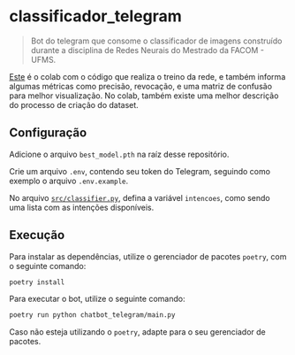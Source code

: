 # classificador_telegram

> Bot do telegram que consome o classificador de imagens construído durante a disciplina de Redes Neurais do Mestrado da FACOM - UFMS.

[Este](https://colab.research.google.com/drive/1uigSrhs4uh04VU3Xr-PTpDqlOO0Lvke7) é o colab com o código que realiza o treino da rede, e também informa algumas métricas como precisão, revocação, e uma matriz de confusão para melhor visualização. No colab, também existe uma melhor descrição do processo de criação do dataset.

## Configuração

Adicione o arquivo `best_model.pth` na raíz desse repositório.

Crie um arquivo `.env`, contendo seu token do Telegram, seguindo como exemplo o arquivo `.env.example`.

No arquivo [`src/classifier.py`](/src/classifier.py#L13), defina a variável  `intencoes`, como sendo uma lista com as intenções disponíveis.

## Execução

Para instalar as dependências, utilize o gerenciador de pacotes `poetry`, com o seguinte comando:

```sh
poetry install
```

Para executar o bot, utilize o seguinte comando:

```sh
poetry run python chatbot_telegram/main.py
```

Caso não esteja utilizando o `poetry`, adapte para o seu gerenciador de pacotes.

